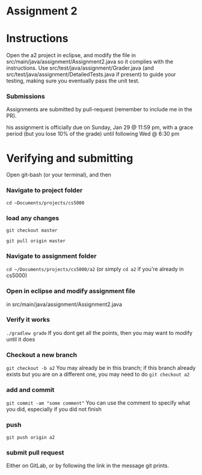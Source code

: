 Assignment 2
===

# Instructions

Open the a2 project in eclipse, and modify the file in src/main/java/assignment/Assignment2.java so it complies with the instructions. Use src/test/java/assignment/Grader.java (and src/test/java/assignment/DetailedTests.java if present) to guide your testing, making sure you eventually pass the unit test.

### Submissions
Assignments are submitted by pull-request (remember to include me in the PR).

his assignment is officially due on Sunday, Jan 29 @ 11:59 pm, with a grace period (but you lose 10% of the grade) until following Wed @ 6:30 pm

# Verifying and submitting
Open git-bash (or your terminal), and then

### Navigate to project folder
```cd ~Documents/projects/cs5000```

### load any changes
```git checkout master```

```git pull origin master```

### Navigate to assignment folder
```cd ~/Documents/projects/cs5000/a2```   (or simply ```cd a2``` if you're already in cs5000)

### Open in eclipse and modify assignment file
in src/main/java/assignment/Assignment2.java

### Verify it works
```./gradlew grade```
If you dont get all the points, then you may want to modify until it does


### Checkout a new branch
```git checkout -b a2``` 
You may already be in this branch; if this branch already exists but you are on a different one, you may need to do ```git checkout a2```

### add and commit
```git commit -am "some comment"```
You can use the comment to specify what you did, especially if you did not finish

### push
```git push origin a2```

### submit pull request
Either on GitLab, or by following the link in the message git prints.

